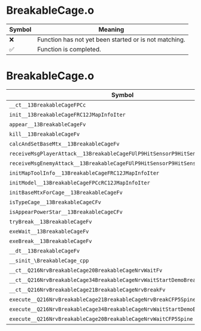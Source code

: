 # BreakableCage.o
| Symbol | Meaning 
| ------------- | ------------- 
| :x: | Function has not yet been started or is not matching. 
| :white_check_mark: | Function is completed. 


# BreakableCage.o
| Symbol | Decompiled? |
| ------------- | ------------- |
| `__ct__13BreakableCageFPCc` | :white_check_mark: |
| `init__13BreakableCageFRC12JMapInfoIter` | :x: |
| `appear__13BreakableCageFv` | :white_check_mark: |
| `kill__13BreakableCageFv` | :white_check_mark: |
| `calcAndSetBaseMtx__13BreakableCageFv` | :x: |
| `receiveMsgPlayerAttack__13BreakableCageFUlP9HitSensorP9HitSensor` | :white_check_mark: |
| `receiveMsgEnemyAttack__13BreakableCageFUlP9HitSensorP9HitSensor` | :white_check_mark: |
| `initMapToolInfo__13BreakableCageFRC12JMapInfoIter` | :white_check_mark: |
| `initModel__13BreakableCageFPCcRC12JMapInfoIter` | :white_check_mark: |
| `initBaseMtxForCage__13BreakableCageFv` | :white_check_mark: |
| `isTypeCage__13BreakableCageCFv` | :white_check_mark: |
| `isAppearPowerStar__13BreakableCageCFv` | :white_check_mark: |
| `tryBreak__13BreakableCageFv` | :white_check_mark: |
| `exeWait__13BreakableCageFv` | :white_check_mark: |
| `exeBreak__13BreakableCageFv` | :white_check_mark: |
| `__dt__13BreakableCageFv` | :white_check_mark: |
| `__sinit_\BreakableCage_cpp` | :white_check_mark: |
| `__ct__Q216NrvBreakableCage20BreakableCageNrvWaitFv` | :white_check_mark: |
| `__ct__Q216NrvBreakableCage34BreakableCageNrvWaitStartDemoBreakFv` | :white_check_mark: |
| `__ct__Q216NrvBreakableCage21BreakableCageNrvBreakFv` | :white_check_mark: |
| `execute__Q216NrvBreakableCage21BreakableCageNrvBreakCFP5Spine` | :white_check_mark: |
| `execute__Q216NrvBreakableCage34BreakableCageNrvWaitStartDemoBreakCFP5Spine` | :white_check_mark: |
| `execute__Q216NrvBreakableCage20BreakableCageNrvWaitCFP5Spine` | :white_check_mark: |
